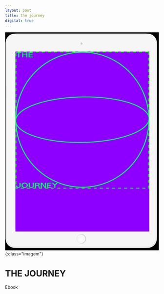 ```yaml
---
layout: post
title: the journey
digital: true
---
```

![the journey](assets/images/thejourney_cover.gif "the journey cover"){:class="imagem"}
# THE JOURNEY
Ebook

                      
            